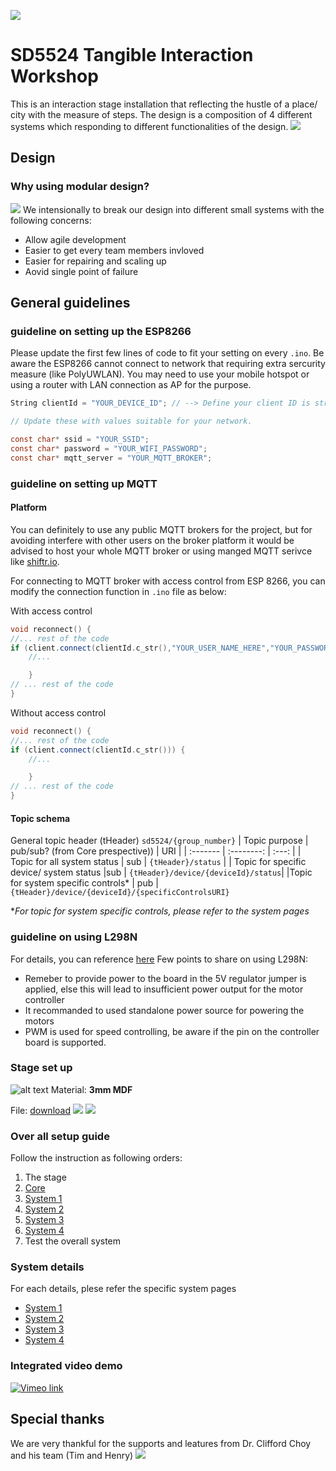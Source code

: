 ![](./resources/cover.png)
# SD5524 Tangible Interaction Workshop
This is an interaction stage installation that reflecting the hustle of a place/ city with the measure of steps. The design is a composition of 4 different systems which responding to different functionalities of the design.
![](./resources/collage1.jpeg)


## Design
### Why using modular design?
![](./resources/modular.png)
We intensionally to break our design into different small systems with the following concerns:
- Allow agile development
- Easier to get every team members invloved
- Easier for repairing and scaling up
- Aovid single point of failure

## General guidelines
### guideline on setting up the ESP8266
Please update the first few lines of code to fit your setting on every `.ino`.
Be aware the ESP8266 cannot connect to network that requiring extra sercurity measure (like PolyUWLAN). You may need to use your mobile hotspot or using a router with LAN connection as AP for the purpose.
```C
String clientId = "YOUR_DEVICE_ID"; // --> Define your client ID is string, be aware NOT to have duplicated ID

// Update these with values suitable for your network.

const char* ssid = "YOUR_SSID";
const char* password = "YOUR_WIFI_PASSWORD";
const char* mqtt_server = "YOUR_MQTT_BROKER";
```
### guideline on setting up MQTT
#### Platform
You can definitely to use any public MQTT brokers for the project, but for avoiding interfere with other users on the broker platform it would be advised to host your whole MQTT broker or using manged MQTT serivce like [shiftr.io](shiftr.io). 

For connecting to MQTT broker with access control from ESP 8266, you can modify the connection function in `.ino` file as below:

With access control
```C++
void reconnect() {
//... rest of the code
if (client.connect(clientId.c_str(),"YOUR_USER_NAME_HERE","YOUR_PASSWORD_HERE")) {
    //...

    }
// ... rest of the code
}
```

Without access control
```C++
void reconnect() {
//... rest of the code
if (client.connect(clientId.c_str())) {
    //...

    }
// ... rest of the code
}
```
#### Topic schema
General topic header (tHeader) `sd5524/{group_number}`
| Topic purpose | pub/sub? (from Core prespective)) | URI |
| :------- | :--------: | :---: |
|  Topic for all system status | sub | `{tHeader}/status` |
| Topic for specific device/ system status |sub | `{tHeader}/device/{deviceId}/status`|
|Topic for system specific controls* | pub | `{tHeader}/device/{deviceId}/{specificControlsURI}`

**For topic for system specific controls, please refer to the system pages*

### guideline on using L298N

For details, you can reference [here](https://howtomechatronics.com/tutorials/arduino/arduino-dc-motor-control-tutorial-l298n-pwm-h-bridge/)
Few points to share on using L298N:
- Remeber to provide power to the board in the 5V regulator jumper is applied, else this will lead to insufficient power output for the motor controller
- It recommanded to used standalone power source for powering the motors
- PWM is used for speed controlling, be aware if the pin on the controller board is supported.
### Stage set up
![alt text](./resources/laser-cut.jpg "Stage Laser cut schematic")
Material: **3mm MDF**

File: [download](./resources/Stage&Characters.ai)
![](./resources/install1.png)
![](./resources/install2.png)

### Over all setup guide
Follow the instruction as following orders:

1. The stage
2. [Core](./core/readme.md)
3. [System 1](./system1_character/readme.md)
4. [System 2](./system2_input/readme.md)
5. [System 3](./system3_backdrop/readme.md)
6. [System 4](./system4_supporting/readme.md)
7. Test the overall system


### System details
For each details, plese refer the specific system pages
- [System 1](./system1_character/readme.md)
- [System 2](./system2_input/readme.md)
- [System 3](./system3_backdrop/readme.md)
- [System 4](./system4_supporting/readme.md)

### Integrated video demo
[![Vimeo link](./resources/thumbnail.png)](https://vimeo.com/514889815)



## Special thanks
We are very thankful for the supports and leatures from Dr. Clifford Choy and his team (Tim and Henry)
![](./resources/team.jpg)
